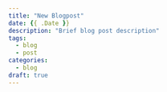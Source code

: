 ```yaml
---
title: "New Blogpost"
date: {{ .Date }}
description: "Brief blog post description"
tags:
  - blog
  - post
categories:
  - blog
draft: true
---
```

